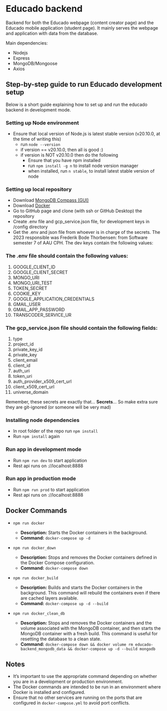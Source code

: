 # Educado backend

Backend for both the Educado webpage (content creator page) and the Educado mobile application (student page).
It mainly serves the webpage and application with data from the database.

Main dependencies:

- Nodejs
- Express
- MongoDB/Mongoose
- Axios

## Step-by-step guide to run Educado development setup

Below is a short guide explaining how to set up and run the educado backend in development mode.

### Setting up Node environment

- Ensure that local version of Node.js is latest stable version (v20.10.0, at the time of writing this)
  - run `node --version`
  - if version == v20.10.0, then all is good :)
  - if version is NOT v20.10.0 then do the following
    - Ensure that you have npm installed
    - run `npm install -g n` to install node version manager
    - when installed, run `n stable`, to install latest stable version of node

### Setting up local repository

- Download [MongoDB Compass (GUI)](https://www.mongodb.com/try/download/compass)
- Download [Docker](https://www.docker.com/)
- Go to GitHub page and clone (with ssh or GitHub Desktop) the repository
- Create .env file and gcp_service.json file, for development keys in /config directory
- Get the .env and json file from whoever is in charge of the secrets. The 2023 responsible was Frederik Bode Thorbensen: from Software semester 7 of AAU CPH. The dev keys contain the following values:

### The .env file should contain the following values:

1. GOOGLE_CLIENT_ID
2. GOOGLE_CLIENT_SECRET
3. MONGO_URI
4. MONGO_URI_TEST
5. TOKEN_SECRET
6. COOKIE_KEY
7. GOOGLE_APPLICATION_CREDENTIALS
8. GMAIL_USER
9. GMAIL_APP_PASSWORD
10. TRANSCODER_SERVICE_UR

### The gcp_service.json file should contain the following fields:

1. type
2. project_id
3. private_key_id
4. private_key
5. client_email
6. client_id
7. auth_uri
8. token_uri
9. auth_provider_x509_cert_url
10. client_x509_cert_url
11. universe_domain

Remember, these secrets are exactly that... **Secrets**... So make extra sure they are git-ignored (or someone will be very mad)

### Installing node dependencies

- In root folder of the repo run `npm install`
- Run `npm install` again

### Run app in development mode

- Run `npm run dev` to start application
- Rest api runs on ://localhost:8888

### Run app in production mode

- Run `npm run prod` to start application
- Rest api runs on ://localhost:8888

## Docker Commands

- `npm run docker`

  - **Description:** Starts the Docker containers in the background.
  - **Command:** `docker-compose up -d`

- `npm run docker_down`

  - **Description:** Stops and removes the Docker containers defined in the Docker Compose configuration.
  - **Command:** `docker-compose down`

- `npm run docker_build`

  - **Description:** Builds and starts the Docker containers in the background. This command will rebuild the containers even if there are cached layers available.
  - **Command:** `docker-compose up -d --build`

- `npm run docker_clean_db`
  - **Description:** Stops and removes the Docker containers and the volume associated with the MongoDB container, and then starts the MongoDB container with a fresh build. This command is useful for resetting the database to a clean state.
  - **Command:** `docker-compose down && docker volume rm educado-backend_mongodb_data && docker-compose up -d --build mongodb`

## Notes

- It’s important to use the appropriate command depending on whether you are in a development or production environment.
- The Docker commands are intended to be run in an environment where Docker is installed and configured.
- Ensure that no other services are running on the ports that are configured in `docker-compose.yml` to avoid port conflicts.

